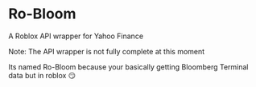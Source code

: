 # Ro-Bloom
A Roblox API wrapper for Yahoo Finance

Note: The API wrapper is not fully complete at this moment

Its named Ro-Bloom because your basically getting Bloomberg Terminal data but in roblox 😏
